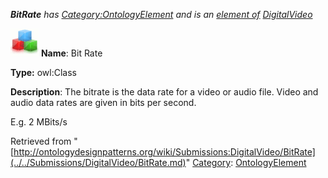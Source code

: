 ___BitRate__ has [Category:OntologyElement](../../Category/OntologyElement.md "Category:OntologyElement") and is an [element of](../../Property/ElementOf.md "Property:ElementOf") [DigitalVideo](../../Submissions/DigitalVideo.md "Submissions:DigitalVideo")_


  




[![Class](../../images/thumb/2/27/Class.gif/45px-Class.gif)](../../Image/Class.gif.md "Class")
__Name__: Bit Rate 


__Type:__ owl:Class 


__Description__: The bitrate is the data rate for a video or audio file. Video and audio data rates are given in bits per second. 


E.g. 2 MBits/s





Retrieved from "[http://ontologydesignpatterns.org/wiki/Submissions:DigitalVideo/BitRate](../../Submissions/DigitalVideo/BitRate.md)"
 [Category](http://ontologydesignpatterns.org/wiki/Special:Categories "Special:Categories"): [OntologyElement](../../Category/OntologyElement.md "Category:OntologyElement")